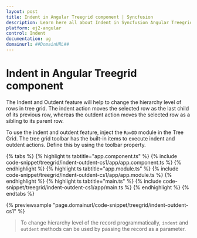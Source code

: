 ```yaml
---
layout: post
title: Indent in Angular Treegrid component | Syncfusion
description: Learn here all about Indent in Syncfusion Angular Treegrid component of Syncfusion Essential JS 2 and more.
platform: ej2-angular
control: Indent 
documentation: ug
domainurl: ##DomainURL##
---
```


# Indent in Angular Treegrid component

The Indent and Outdent feature will help to change the hierarchy level of rows in tree grid. The indent action moves the selected row as the last child of its previous row, whereas the outdent action moves the selected row as a sibling to its parent row.

To use the indent and outdent feature, inject the `RowDD` module in the Tree Grid. The tree grid toolbar has the built-in items to execute indent and outdent actions. Define this by using the toolbar property.

{% tabs %}
{% highlight ts tabtitle="app.component.ts" %}
{% include code-snippet/treegrid/indent-outdent-cs1/app/app.component.ts %}
{% endhighlight %}
{% highlight ts tabtitle="app.module.ts" %}
{% include code-snippet/treegrid/indent-outdent-cs1/app/app.module.ts %}
{% endhighlight %}
{% highlight ts tabtitle="main.ts" %}
{% include code-snippet/treegrid/indent-outdent-cs1/app/main.ts %}
{% endhighlight %}
{% endtabs %}
  
{% previewsample "page.domainurl/code-snippet/treegrid/indent-outdent-cs1" %}

> To change hierarchy level of the record programmatically, `indent` and `outdent` methods can be used by passing the record as a parameter.